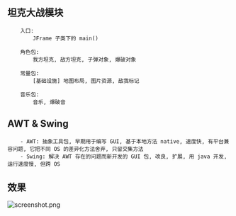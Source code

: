 ## 坦克大战模块

        入口:
            JFrame 子类下的 main()

        角色包:
            我方坦克, 敌方坦克, 子弹对象, 爆破对象

        常量包:
            [基础设施] 地图布局, 图片资源, 敌我标记

        音乐包:
            音乐, 爆破音


## AWT & Swing

        - AWT: 抽象工具包, 早期用于编写 GUI, 基于本地方法 native, 速度快, 有平台兼容问题, 它把不同 OS 的差异化方法舍弃, 只留交集方法
        - Swing: 解决 AWT 存在的问题而新开发的 GUI 包, 改良, 扩展, 用 java 开发, 运行速度慢, 但跨 OS

## 效果

![screenshot.png](https://i.loli.net/2021/09/20/1KYDtzHnkGBL3RF.png)